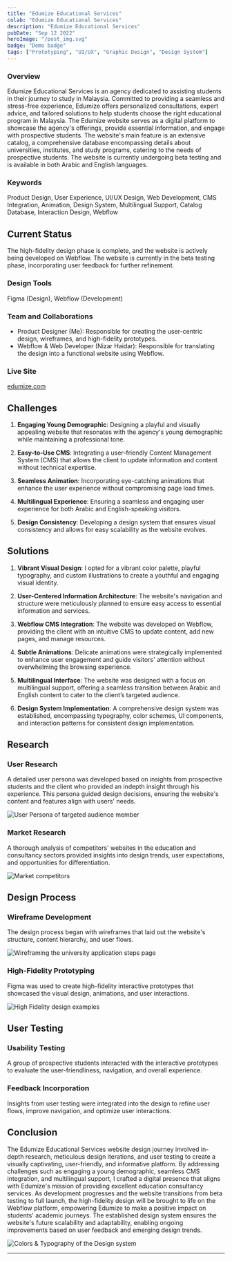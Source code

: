 ```yaml
---
title: "Edumize Educational Services"
colab: "Edumize Educational Services"
description: "Edumize Educational Services"
pubDate: "Sep 12 2022"
heroImage: "/post_img.svg"
badge: "Demo badge"
tags: ["Prototyping", "UI/UX", "Graphic Design", "Design System"]
---
```


### Overview

Edumize Educational Services is an agency dedicated to assisting students in their journey to study in Malaysia. Committed to providing a seamless and stress-free experience, Edumize offers personalized consultations, expert advice, and tailored solutions to help students choose the right educational program in Malaysia. The Edumize website serves as a digital platform to showcase the agency's offerings, provide essential information, and engage with prospective students. The website's main feature is an extensive catalog, a comprehensive database encompassing details about universities, institutes, and study programs, catering to the needs of prospective students. The website is currently undergoing beta testing and is available in both Arabic and English languages.

### Keywords

Product Design, User Experience, UI/UX Design, Web Development, CMS Integration, Animation, Design System, Multilingual Support, Catalog Database, Interaction Design, Webflow


## Current Status

The high-fidelity design phase is complete, and the website is actively being developed on Webflow. The website is currently in the beta testing phase, incorporating user feedback for further refinement.

### Design Tools

Figma (Design), Webflow (Development)


### Team and Collaborations

- Product Designer (Me): Responsible for creating the user-centric design, wireframes, and high-fidelity prototypes.
- Webflow & Web Developer (Nizar Haidar): Responsible for translating the design into a functional website using Webflow.

### Live Site

[edumize.com](http://edumize.com)

## Challenges

1. **Engaging Young Demographic**: Designing a playful and visually appealing website that resonates with the agency's young demographic while maintaining a professional tone.

2. **Easy-to-Use CMS**: Integrating a user-friendly Content Management System (CMS) that allows the client to update information and content without technical expertise.

3. **Seamless Animation**: Incorporating eye-catching animations that enhance the user experience without compromising page load times.

4. **Multilingual Experience**: Ensuring a seamless and engaging user experience for both Arabic and English-speaking visitors.

5. **Design Consistency**: Developing a design system that ensures visual consistency and allows for easy scalability as the website evolves.

## Solutions

1. **Vibrant Visual Design**: I opted for a vibrant color palette, playful typography, and custom illustrations to create a youthful and engaging visual identity.

2. **User-Centered Information Architecture**: The website's navigation and structure were meticulously planned to ensure easy access to essential information and services.

3. **Webflow CMS Integration**: The website was developed on Webflow, providing the client with an intuitive CMS to update content, add new pages, and manage resources.

4. **Subtle Animations**: Delicate animations were strategically implemented to enhance user engagement and guide visitors' attention without overwhelming the browsing experience.

5. **Multilingual Interface**: The website was designed with a focus on multilingual support, offering a seamless transition between Arabic and English content to cater to the client’s targeted audience.

6. **Design System Implementation**: A comprehensive design system was established, encompassing typography, color schemes, UI components, and interaction patterns for consistent design implementation.

## Research

### User Research

A detailed user persona was developed based on insights from prospective students and the client who provided an indepth insight through his experience. This persona guided design decisions, ensuring the website's content and features align with users' needs.

![User Persona of targeted audience member](/post1/post1a.png)

### Market Research

A thorough analysis of competitors' websites in the education and consultancy sectors provided insights into design trends, user expectations, and opportunities for differentiation.

![Market competitors](/post1/post1d.png)

## Design Process

### Wireframe Development

The design process began with wireframes that laid out the website's structure, content hierarchy, and user flows.

![Wireframing the university application steps page](/post1/post1c.jpg)


### High-Fidelity Prototyping

Figma was used to create high-fidelity interactive prototypes that showcased the visual design, animations, and user interactions.

![High Fidelity design examples](/post1/post1b.png)

## User Testing

### Usability Testing

A group of prospective students interacted with the interactive prototypes to evaluate the user-friendliness, navigation, and overall experience.

### Feedback Incorporation

Insights from user testing were integrated into the design to refine user flows, improve navigation, and optimize user interactions.

## Conclusion

The Edumize Educational Services website design journey involved in-depth research, meticulous design iterations, and user testing to create a visually captivating, user-friendly, and informative platform. By addressing challenges such as engaging a young demographic, seamless CMS integration, and multilingual support, I crafted a digital presence that aligns with Edumize's mission of providing excellent education consultancy services. As development progresses and the website transitions from beta testing to full launch, the high-fidelity design will be brought to life on the Webflow platform, empowering Edumize to make a positive impact on students' academic journeys. The established design system ensures the website's future scalability and adaptability, enabling ongoing improvements based on user feedback and emerging design trends.

![Colors & Typography of the Design system](/post1/Colours.png)

---

